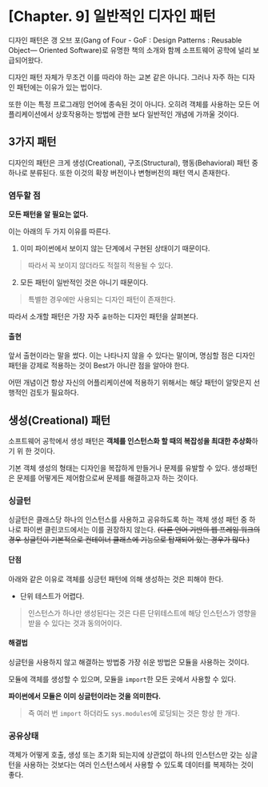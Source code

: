 # [Chapter. 9] 일반적인 디자인 패턴

디자인 패턴은 갱 오브 포(Gang of Four - GoF : Design Patterns : Reusable Object— Oriented Software)로 유명한 책의 소개와 함께 소프트웨어 공학에 널리 보급되어왔다.

디자인 패턴 자체가 무조건 이를 따라야 하는 교본 같은 아니다. 그러나 자주 하는 디자인 패턴에는 이유가 있는 법이다. 

또한 이는 특정 프로그래밍 언어에 종속된 것이 아니다. 오히려 객체를 사용하는 모든 어플리케이션에서 상호작용하는 방법에 관한 보다 일반적인 개념에 가까울 것이다.

## 3가지 패턴

디자인의 패턴은 크게 생성(Creational), 구조(Structural), 행동(Behavioral) 패턴 중 하나로 분류된다. 또한 이것의 확장 버전이나 변형버전의 패턴 역시 존재한다.

### 염두할 점
**모든 패턴을 알 필요는 없다.** 

이는 아래의 두 가지 이유를 따른다.
1. 이미 파이썬에서 보이지 않는 단계에서 구현된 상태이기 때문이다.
> 따라서 꼭 보이지 않더라도 적절히 적용될 수 있다.
2. 모든 패턴이 일반적인 것은 아니기 때문이다.
> 특별한 경우에만 사용되는 디자인 패턴이 존재한다.

따라서 소개할 패턴은 가장 자주 `출현`하는 디자인 패턴을 살펴본다.

#### 출현
앞서 출현이라는 말을 썼다. 이는 나타나지 않을 수 있다는 말이며, 명심할 점은 디자인 패턴을 강제로 적용하는 것이 Best가 아니란 점을 알아야 한다.

어떤 개념이건 항상 자신의 어플리케이션에 적용하기 위해서는 해당 패턴이 알맞은지 선행적인 검토가 필요하다.

## 생성(Creational) 패턴

소프트웨어 공학에서 생성 패턴은 **객체를 인스턴스화 할 때의 복잡성을 최대한 추상화**하기 위 한 것이다.

기본 객체 생성의 형태는 디자인을 복잡하게 만들거나 문제를 유발할 수 있다. 생성패턴은 문제를 어떻게든 제어함으로써 문제를 해결하고자 하는 것이다.
 
### 싱글턴

싱글턴은 클래스당 하나의 인스턴스를 사용하고 공유하도록 하는 객체 생성 패턴 중 하나로 파이썬 클린코드에서는 이를 권장하지 않는다.
~~(다른 언어 기반의 웹 프레임 워크의 경우 싱글턴이 기본적으로 컨테이너 클래스에 기능으로 탑재되어 있는 경우가 많다.)~~

#### 단점
아래와 같은 이유로 객체를 싱긍턴 패턴에 의해 생성하는 것은 피해야 한다.
* 단위 테스트가 어렵다.
> 인스턴스가 하나만 생성된다는 것은 다른 단위테스트에 해당 인스턴스가 영향을 받을 수 있다는 것과 동의어이다.

#### 해결법
싱글턴을 사용하지 않고 해결하는 방법중 가장 쉬운 방법은 모듈을 사용하는 것이다. 

모듈에 객체를 생성할 수 있으며, 모듈을 `import`한 모든 곳에서 사용할 수 있다.

**파이썬에서 모듈은 이미 싱글턴이라는 것을 의미한다.**
> 즉 여러 번 `import` 하더라도 `sys.modules`에 로딩되는 것은 항상 한 개다.

### 공유상태
객체가 어떻게 호출, 생성 또는 초기화 되는지에 상관없이 하나의 인스턴스만 갖는 싱글턴을 사용하는 것보다는 여러 인스턴스에서 사용할 수 있도록 데이터를 복제하는 것이 좋다.


